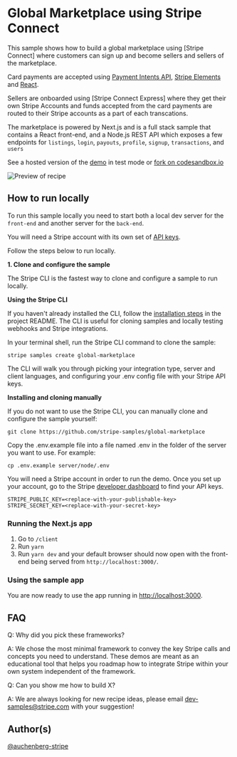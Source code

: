 # Global Marketplace using Stripe Connect

This sample shows how to build a global marketplace using [Stripe Connect] where customers can sign up and become sellers and sellers of the marketplace. 

Card payments are accepted using [Payment Intents API](https://stripe.com/docs/payments/payment-intents), [Stripe Elements](https://stripe.com/payments/elements) and [React](https://reactjs.org/).

Sellers are onboarded using [Stripe Connect Express] where they get their own Stripe Accounts and funds accepted from the card payments are routed to their Stripe accounts as a part of each transcations.

The marketplace is powered by Next.js and is a full stack sample that contains a React front-end, and a Node.js REST API which exposes a few endpoints for `listings`, `login`, `payouts`, `profile`, `signup`, `transactions`, and `users`

See a hosted version of the [demo](https://ob4td.sse.codesandbox.io/ ) in test mode or [fork on codesandbox.io](https://github.com/auchenberg-stripe/stripe-sample-global-marketplace/tree/master/client)

<img src="./demo.png" alt="Preview of recipe" align="center">

## How to run locally

To run this sample locally you need to start both a local dev server for the `front-end` and another server for the `back-end`.

You will need a Stripe account with its own set of [API keys](https://stripe.com/docs/development#api-keys).

Follow the steps below to run locally.

**1. Clone and configure the sample**

The Stripe CLI is the fastest way to clone and configure a sample to run locally. 

**Using the Stripe CLI**

If you haven't already installed the CLI, follow the [installation steps](https://github.com/stripe/stripe-cli#installation) in the project README. The CLI is useful for cloning samples and locally testing webhooks and Stripe integrations.

In your terminal shell, run the Stripe CLI command to clone the sample:

```
stripe samples create global-marketplace
```

The CLI will walk you through picking your integration type, server and client languages, and configuring your .env config file with your Stripe API keys.

**Installing and cloning manually**

If you do not want to use the Stripe CLI, you can manually clone and configure the sample yourself:

```
git clone https://github.com/stripe-samples/global-marketplace
```

Copy the .env.example file into a file named .env in the folder of the server you want to use. For example:

```
cp .env.example server/node/.env
```

You will need a Stripe account in order to run the demo. Once you set up your account, go to the Stripe [developer dashboard](https://stripe.com/docs/development#api-keys) to find your API keys.

```
STRIPE_PUBLIC_KEY=<replace-with-your-publishable-key>
STRIPE_SECRET_KEY=<replace-with-your-secret-key>
```
### Running the Next.js app

1. Go to `/client`
1. Run `yarn`
1. Run `yarn dev` and your default browser should now open with the front-end being served from `http://localhost:3000/`.

### Using the sample app

You are now ready to use the app running in [http://localhost:3000](http://localhost:3000).


## FAQ

Q: Why did you pick these frameworks?

A: We chose the most minimal framework to convey the key Stripe calls and concepts you need to understand. These demos are meant as an educational tool that helps you roadmap how to integrate Stripe within your own system independent of the framework.

Q: Can you show me how to build X?

A: We are always looking for new recipe ideas, please email dev-samples@stripe.com with your suggestion!

## Author(s)

[@auchenberg-stripe](https://twitter.com/auchenberg)

